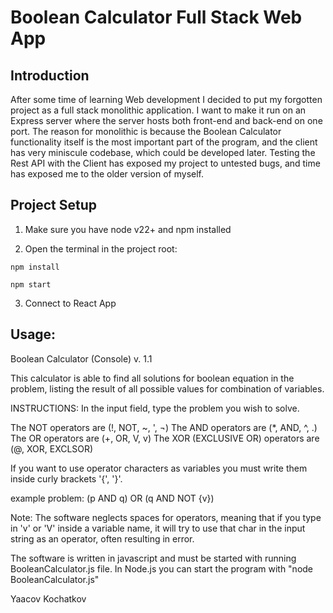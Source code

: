 # Boolean Calculator Full Stack Web App

## Introduction

After some time of learning Web development I decided to put my forgotten project as a full stack monolithic application. I want to make it run on an Express server where the server hosts both front-end and back-end on one port. The reason for monolithic is because the Boolean Calculator functionality itself is the most important part of the program, and the client has very miniscule codebase, which could be developed later. Testing the Rest API with the Client has exposed my project to untested bugs, and time has exposed me to the older version of myself.

## Project Setup

1. Make sure you have node v22+ and npm installed

2. Open the terminal in the project root:
```
npm install

npm start
```
3. Connect to React App

## Usage:

Boolean Calculator (Console) v. 1.1

This calculator is able to find all solutions for boolean equation in the problem, listing the result of all possible values for combination of variables.

INSTRUCTIONS:
In the input field, type the problem you wish to solve. 

The NOT operators are (!, NOT, ~, ', ¬)
The AND operators are (*, AND, ^, .)
The OR operators are (+, OR, V, v)
The XOR (EXCLUSIVE OR) operators are (@, XOR, EXCLSOR)

If you want to use operator characters as variables you must write them inside curly brackets '{', '}'.

example problem: (p AND q) OR (q AND NOT {v})

Note: The software neglects spaces for operators, meaning that if you type in 'v' or 'V' inside a variable name, it will try to use that 
char in the input string as an operator, often resulting in error.

The software is written in javascript and must be started with running BooleanCalculator.js file. 
In Node.js you can start the program with "node BooleanCalculator.js"

Yaacov Kochatkov
